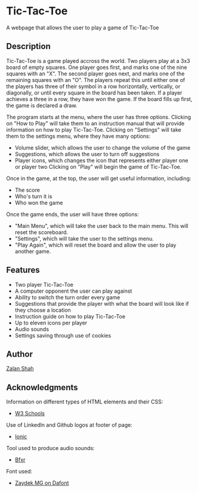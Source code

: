 # Tic-Tac-Toe

A webpage that allows the user to play a game of Tic-Tac-Toe

## Description

Tic-Tac-Toe is a game played accross the world. Two players play at a 3x3 board of empty squares.
One player goes first, and marks one of the nine squares with an "X".
The second player goes next, and marks one of the remaining squares with an "O".
The players repeat this until either one of the players has three of their symbol in a row horizontally, vertically, or diagonally, or until every square in the board has been taken.
If a player achieves a three in a row, they have won the game. If the board fills up first, the game is declared a draw.

The program starts at the menu, where the user has three options.
Clicking on "How to Play" will take them to an instruction manual that will provide information on how to play Tic-Tac-Toe.
Clicking on "Settings" will take them to the settings menu, where they have many options:
* Volume slider, which allows the user to change the volume of the game
* Suggestions, which allows the user to turn off suggestions
* Player icons, which changes the icon that represents either player one or player two
Clicking on "Play" will begin the game of Tic-Tac-Toe.

Once in the game, at the top, the user will get useful information, including:
* The score
* Who's turn it is
* Who won the game

Once the game ends, the user will have three options:
* "Main Menu", which will take the user back to the main menu. This will reset the scoreboard.
* "Settings", which will take the user to the settings menu.
* "Play Again", which will reset the board and allow the user to play another game.

## Features

* Two player Tic-Tac-Toe
* A computer opponent the user can play against
* Ability to switch the turn order every game
* Suggestions that provide the player with what the board will look like if they choose a location
* Instruction guide on how to play Tic-Tac-Toe
* Up to eleven icons per player
* Audio sounds
* Settings saving through use of cookies

## Author

[Zalan Shah](www.linkedin.com/in/zalan-shah)

## Acknowledgments

Information on different types of HTML elements and their CSS:
* [W3 Schools](https://www.w3schools.com/)

Use of LinkedIn and Github logos at footer of page:
* [Ionic](https://ionic.io/ionicons)

Tool used to produce audio sounds:
* [Bfxr](https://www.bfxr.net/)

Font used:
* [Zaydek MG on Dafont](https://www.dafont.com/8-bit-1-6.font)
